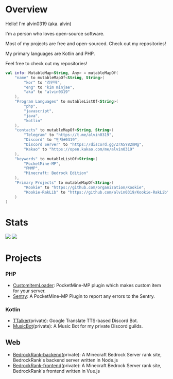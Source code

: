 # Overview

Hello! I'm alvin0319 (aka. alvin)

I'm a person who loves open-source software.

Most of my projects are free and open-sourced. Check out my repositories!

My primary languages are Kotlin and PHP.

Feel free to check out my repositories!

```kotlin
val info: MutableMap<String, Any> = mutableMapOf(
    "name" to mutableMapOf<String, String>(
        "kor" to "김민재",
        "eng" to "kim minjae",
        "aka" to "alvin0319"
    ),
    "Program Languages" to mutableListOf<String>(
        "php",
        "javascript",
        "java",
        "kotlin"
    ),
    "contacts" to mutableMapOf<String, String>(
        "Telegram" to "https://t.me/alvin0319",
        "Discord" to "민재#0319",
        "Discord Server" to "https://discord.gg/ZrA5Y82mMg",
        "Kakao" to "https://open.kakao.com/me/alvin0319"
    ),
    "keywords" to mutableListOf<String>(
        "PocketMine-MP",
        "PMMP",
        "Minecraft: Bedrock Edition"
    ),
    "Primary Projects" to mutableMapOf<String>(
        "Kookie" to "https://github.com/organization/Kookie",
        "Kookie-RakLib" to "https://github.com/alvin0319/Kookie-RakLib"
    )
)
```
<!--

```javascript
const info = {
    name: {
        kor: "김민재",
        eng: "kim minjae",
        aka: "alvin0319"
    },
    "Program languages": [
        "php",
        "javascript",
        "java",
        "kotlin"
    ],
    contacts: {
        Telegram: "https://t.me/alvin0319",
        Discord: "앨빈#7545", // Disabled DM & Friend requests because of DM Ad.
        "Discord Server": "https://discord.gg/ZrA5Y82mMg",
        Kakao: "https://open.kakao.com/me/alvin0319"
    },
    keywords: [
        "PocketMine-MP",
        "PMMP",
        "Minecraft Bedrock"
    ],
    primary_projects: {
        Kookie: "https://github.com/organization/Kookie",
        "Kookie-RakLib": "https://github.com/alvin0319/Kookie-RakLib"
    }
};
```
-->

# Stats
![](https://github-readme-stats.vercel.app/api?username=alvin0319&show_icons=true&title_color=fff&icon_color=79ff97&text_color=9f9f9f&bg_color=151515&count_private=true)
![](https://github-readme-stats.vercel.app/api/top-langs?username=alvin0319&langs_count=4&count_private=true&theme=nord)

# Projects

### PHP
* [CustomItemLoader](https://github.com/alvin0319/CustomItemLoader): PocketMine-MP plugin which makes custom item for your server.
* [Sentry](https://github.com/alvin0319/Sentry): A PocketMine-MP Plugin to report any errors to the Sentry.

### Kotlin
* [TTalker](https://github.com/alvin0319/TTalker)(private): Google Translate TTS-based Discord Bot.
* [MusicBot](https://github.com/alvin0319/MusicBot)(private): A Music Bot for my private Discord guilds.

## Web
* [BedrockRank-backend](https://github.com/BedrockRank/BedrockRank-backend)(private): A Minecraft Bedrock Server rank site, BedrockRank's backend server written in Node.js
* [BedrockRank-frontend](https://github.com/BedrockRank/BedrockRank-frontend)(private): A Minecraft Bedrock Server rank site, BedrockRank's frontend written in Vue.js
